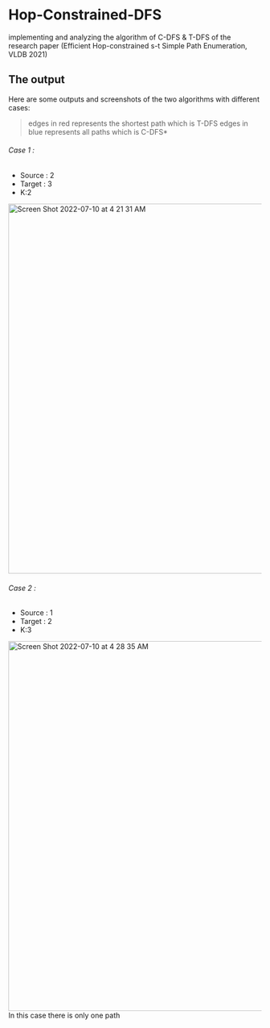 # Hop-Constrained-DFS
implementing and analyzing the algorithm of C-DFS &amp; T-DFS of the research paper (Efficient Hop-constrained s-t Simple Path Enumeration, VLDB 2021)

## The output
Here are some outputs and screenshots of the two algorithms with different cases: 
> edges in red represents the shortest path which is T-DFS
> edges in blue represents all paths which is C-DFS*

###### Case 1 :
- Source : 2 
- Target : 3 
- K:2

<img width="734" alt="Screen Shot 2022-07-10 at 4 21 31 AM" src="https://user-images.githubusercontent.com/68879499/178127811-831212f7-fe82-4abd-a38e-d8df0f6458e8.png">

###### Case 2 :
- Source : 1 
- Target : 2 
- K:3

<img width="734" alt="Screen Shot 2022-07-10 at 4 28 35 AM" src="https://user-images.githubusercontent.com/68879499/178127854-e078a1ab-7901-4cb9-a156-8d44b3407fa1.png">
In this case there is only one path

